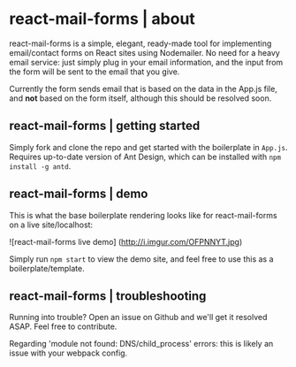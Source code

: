 # react-mail-forms | about
react-mail-forms is a simple, elegant, ready-made tool for implementing email/contact forms on React sites using Nodemailer. No need for a heavy email service: just simply plug in your email information, and the input from the form will be sent to the email that you give.

Currently the form sends email that is based on the data in the App.js file, and
**not** based on the form itself, although this should be resolved soon.


## react-mail-forms | getting started

Simply fork and clone the repo and get started with the boilerplate in `App.js`. Requires up-to-date version of Ant Design, which can be installed with `npm install -g antd`.


## react-mail-forms | demo

This is what the base boilerplate rendering looks like for react-mail-forms on a
live site/localhost:

![react-mail-forms live demo]
(http://i.imgur.com/OFPNNYT.jpg)

Simply run `npm start` to view the demo site, and feel free to use this
as a boilerplate/template.

## react-mail-forms | troubleshooting

Running into trouble? Open an issue on Github and we'll get it resolved ASAP. Feel free to contribute.

Regarding 'module not found: DNS/child_process' errors: this is likely an issue
with your webpack config.
